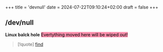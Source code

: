 +++
title = 'devnull'
date = 2024-07-22T09:10:24+02:00
draft = false
+++

## /dev/null
**Linux balck hole** 
<mark style="background: #FF5582A6;">Evertything moved here will be wiped out!</mark>

>[!quote] [find](/obisdian_ntoes/notes_obsidian/Linux/commands/find.md)
